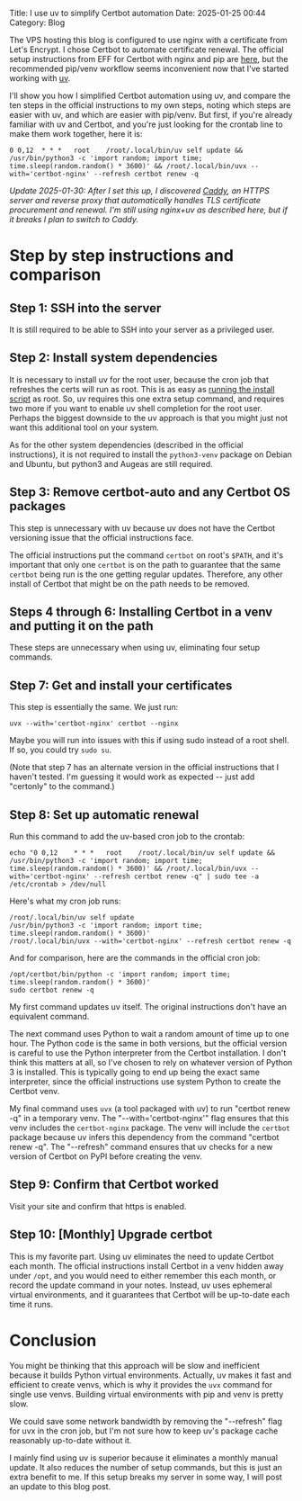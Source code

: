 Title: I use uv to simplify Certbot automation
Date: 2025-01-25 00:44
Category: Blog

The VPS hosting this blog is configured to use nginx with a certificate from Let's Encrypt.
I chose Certbot to automate certificate renewal.
The official setup instructions from EFF for Certbot with nginx and pip are [here](https://certbot.eff.org/instructions?ws=nginx&os=pip), but the recommended pip/venv workflow seems inconvenient now that I've started working with [uv](https://docs.astral.sh/uv/).

I'll show you how I simplified Certbot automation using uv, and compare the ten steps in the official instructions to my own steps, noting which steps are easier with uv, and which are easier with pip/venv.
But first, if you're already familiar with uv and Certbot, and you're just looking for the crontab line to make them work together, here it is:

```
0 0,12	* * *	root	/root/.local/bin/uv self update && /usr/bin/python3 -c 'import random; import time; time.sleep(random.random() * 3600)' && /root/.local/bin/uvx --with='certbot-nginx' --refresh certbot renew -q
```

_Update 2025-01-30: After I set this up, I discovered [Caddy](https://caddyserver.com/), an HTTPS server and reverse proxy that automatically handles TLS certificate procurement and renewal.
I'm still using nginx+uv as described here, but if it breaks I plan to switch to Caddy._

# Step by step instructions and comparison

## Step 1: SSH into the server

It is still required to be able to SSH into your server as a privileged user.

## Step 2: Install system dependencies

It is necessary to install uv for the root user, because the cron job that refreshes the certs will run as root.
This is as easy as [running the install script](https://docs.astral.sh/uv/getting-started/installation/) as root.
So, uv requires this one extra setup command, and requires two more if you want to enable uv shell completion for the root user.
Perhaps the biggest downside to the uv approach is that you might just not want this additional tool on your system.

As for the other system dependencies (described in the official instructions), it is not required to install the `python3-venv` package on Debian and Ubuntu, but python3 and Augeas are still required.

## Step 3: Remove certbot-auto and any Certbot OS packages

This step is unnecessary with uv because uv does not have the Certbot versioning issue that the official instructions face.

The official instructions put the command `certbot` on root's `$PATH`, and it's important that only one `certbot` is on the path to guarantee that the same `certbot` being run is the one getting regular updates.
Therefore, any other install of Certbot that might be on the path needs to be removed.

## Steps 4 through 6: Installing Certbot in a venv and putting it on the path

These steps are unnecessary when using uv, eliminating four setup commands.

## Step 7: Get and install your certificates

This step is essentially the same. We just run:

```
uvx --with='certbot-nginx' certbot --nginx
```

Maybe you will run into issues with this if using sudo instead of a root shell.
If so, you could try `sudo su`.

(Note that step 7 has an alternate version in the official instructions that I haven't tested. I'm guessing it would work as expected -- just add "certonly" to the command.)

## Step 8: Set up automatic renewal

Run this command to add the uv-based cron job to the crontab:

```
echo "0 0,12	* * *	root	/root/.local/bin/uv self update && /usr/bin/python3 -c 'import random; import time; time.sleep(random.random() * 3600)' && /root/.local/bin/uvx --with='certbot-nginx' --refresh certbot renew -q" | sudo tee -a /etc/crontab > /dev/null
```

Here's what my cron job runs:

```
/root/.local/bin/uv self update
/usr/bin/python3 -c 'import random; import time; time.sleep(random.random() * 3600)'
/root/.local/bin/uvx --with='certbot-nginx' --refresh certbot renew -q
```

And for comparison, here are the commands in the official cron job:

```
/opt/certbot/bin/python -c 'import random; import time; time.sleep(random.random() * 3600)'
sudo certbot renew -q
```

My first command updates uv itself.
The original instructions don't have an equivalent command.

The next command uses Python to wait a random amount of time up to one hour.
The Python code is the same in both versions, but the official version is careful to use the Python interpreter from the Certbot installation.
I don't think this matters at all, so I've chosen to rely on whatever version of Python 3 is installed.
This is typically going to end up being the exact same interpreter, since the official instructions use system Python to create the Certbot venv.

My final command uses `uvx` (a tool packaged with uv) to run "certbot renew -q" in a temporary venv. The "--with='certbot-nginx'" flag ensures that this venv includes the `certbot-nginx` package. The venv will include the `certbot` package because uv infers this dependency from the command "certbot renew -q". The "--refresh" command ensures that uv checks for a new version of Certbot on PyPI before creating the venv.

## Step 9: Confirm that Certbot worked

Visit your site and confirm that https is enabled.

## Step 10: [Monthly] Upgrade certbot

This is my favorite part.
Using uv eliminates the need to update Certbot each month. The official instructions install Certbot in a venv hidden away under `/opt`, and you would need to either remember this each month, or record the update command in your notes.
Instead, uv uses ephemeral virtual environments, and it guarantees that Certbot will be up-to-date each time it runs.

# Conclusion

You might be thinking that this approach will be slow and inefficient because it builds Python virtual environments.
Actually, uv makes it fast and efficient to create venvs, which is why it provides the `uvx` command for single use venvs.
Building virtual environments with pip and venv is pretty slow.

We could save some network bandwidth by removing the "--refresh" flag for uvx in the cron job, but I'm not sure how to keep uv's package cache reasonably up-to-date without it.

I mainly find using uv is superior because it eliminates a monthly manual update.
It also reduces the number of setup commands, but this is just an extra benefit to me.
If this setup breaks my server in some way, I will post an update to this blog post.
